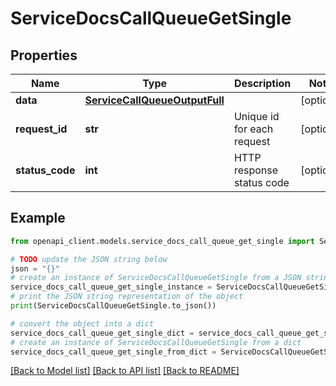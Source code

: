 # ServiceDocsCallQueueGetSingle


## Properties

Name | Type | Description | Notes
------------ | ------------- | ------------- | -------------
**data** | [**ServiceCallQueueOutputFull**](ServiceCallQueueOutputFull.md) |  | [optional] 
**request_id** | **str** | Unique id for each request | [optional] 
**status_code** | **int** | HTTP response status code | [optional] 

## Example

```python
from openapi_client.models.service_docs_call_queue_get_single import ServiceDocsCallQueueGetSingle

# TODO update the JSON string below
json = "{}"
# create an instance of ServiceDocsCallQueueGetSingle from a JSON string
service_docs_call_queue_get_single_instance = ServiceDocsCallQueueGetSingle.from_json(json)
# print the JSON string representation of the object
print(ServiceDocsCallQueueGetSingle.to_json())

# convert the object into a dict
service_docs_call_queue_get_single_dict = service_docs_call_queue_get_single_instance.to_dict()
# create an instance of ServiceDocsCallQueueGetSingle from a dict
service_docs_call_queue_get_single_from_dict = ServiceDocsCallQueueGetSingle.from_dict(service_docs_call_queue_get_single_dict)
```
[[Back to Model list]](../README.md#documentation-for-models) [[Back to API list]](../README.md#documentation-for-api-endpoints) [[Back to README]](../README.md)


